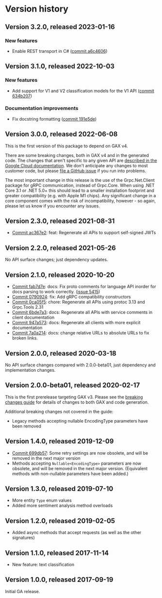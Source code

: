 # Version history

## Version 3.2.0, released 2023-01-16

### New features

- Enable REST transport in C# ([commit a6c4606](https://github.com/googleapis/google-cloud-dotnet/commit/a6c46063bd961a9dadc728a780d66de772f28e71))

## Version 3.1.0, released 2022-10-03

### New features

- Add support for V1 and V2 classification models for the V1 API ([commit 634b207](https://github.com/googleapis/google-cloud-dotnet/commit/634b2072cc348f300932f94bf59a4ef9c0304c70))

### Documentation improvements

- Fix docstring formatting ([commit 191e5de](https://github.com/googleapis/google-cloud-dotnet/commit/191e5de258816094a26dc2ae42c1b2a846039912))

## Version 3.0.0, released 2022-06-08

This is the first version of this package to depend on GAX v4.

There are some breaking changes, both in GAX v4 and in the generated
code. The changes that aren't specific to any given API are [described in the Google Cloud
documentation](https://cloud.google.com/dotnet/docs/reference/help/breaking-gax4).
We don't anticipate any changes to most customer code, but please [file a
GitHub issue](https://github.com/googleapis/google-cloud-dotnet/issues/new/choose)
if you run into problems.

The most important change in this release is the use of the Grpc.Net.Client package
for gRPC communication, instead of Grpc.Core. When using .NET Core 3.1 or .NET 5.0+
this should lead to a smaller installation footprint and greater compatibility (e.g.
with Apple M1 chips). Any significant change in a core component comes with the risk
of incompatibility, however - so again, please let us know if you encounter any
issues.
## Version 2.3.0, released 2021-08-31

- [Commit ac367e2](https://github.com/googleapis/google-cloud-dotnet/commit/ac367e2): feat: Regenerate all APIs to support self-signed JWTs

## Version 2.2.0, released 2021-05-26

No API surface changes; just dependency updates.

## Version 2.1.0, released 2020-10-20

- [Commit fab7d7e](https://github.com/googleapis/google-cloud-dotnet/commit/fab7d7e): docs: Fix proto comments for language API inorder for docs parsing to work correctly. ([issue 5415](https://github.com/googleapis/google-cloud-dotnet/issues/5415))
- [Commit 0790924](https://github.com/googleapis/google-cloud-dotnet/commit/0790924): fix: Add gRPC compatibility constructors
- [Commit 0ca05f5](https://github.com/googleapis/google-cloud-dotnet/commit/0ca05f5): chore: Regenerate all APIs using protoc 3.13 and Grpc.Tools 2.31
- [Commit 6bde7a3](https://github.com/googleapis/google-cloud-dotnet/commit/6bde7a3): docs: Regenerate all APIs with service comments in client documentation
- [Commit 947a573](https://github.com/googleapis/google-cloud-dotnet/commit/947a573): docs: Regenerate all clients with more explicit documentation
- [Commit 7a0a214](https://github.com/googleapis/google-cloud-dotnet/commit/7a0a214): docs: change relative URLs to absolute URLs to fix broken links.

## Version 2.0.0, released 2020-03-18

No API surface changes compared with 2.0.0-beta01, just dependency
and implementation changes.

## Version 2.0.0-beta01, released 2020-02-17

This is the first prerelease targeting GAX v3. Please see the [breaking changes
guide](https://cloud.google.com/dotnet/docs/reference/help/breaking-gax2)
for details of changes to both GAX and code generation.

Additional breaking changes not covered in the guide:

- Legacy methods accepting nullable EncodingType parameters have been removed

## Version 1.4.0, released 2019-12-09

- [Commit 699db57](https://github.com/googleapis/google-cloud-dotnet/commit/699db57): Some retry settings are now obsolete, and will be removed in the next major version
- Methods accepting `Nullable<EncodingType>` parameters are now obsolete, and will be removed in the next major version.
  (Equivalent methods with non-nullable parameters have been added.)

## Version 1.3.0, released 2019-07-10

- More entity `Type` enum values
- Added more sentiment analysis method overloads

## Version 1.2.0, released 2019-02-05

- Added async methods that accept requests (as well as the other signatures)

## Version 1.1.0, released 2017-11-14

- New feature: text classification

## Version 1.0.0, released 2017-09-19

Initial GA release.
